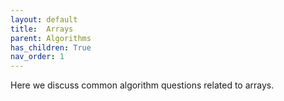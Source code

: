 ```yaml
---
layout: default
title:  Arrays
parent: Algorithms
has_children: True
nav_order: 1
---
```


Here we discuss common algorithm questions related to arrays.